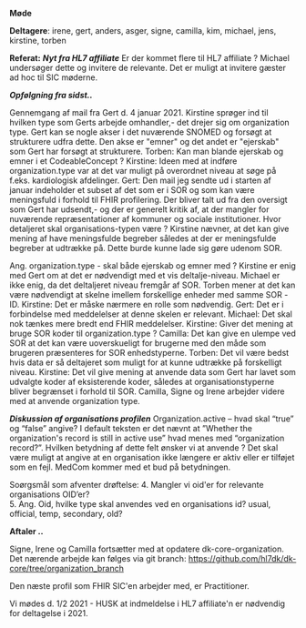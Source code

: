 **Møde**

**Deltagere**: irene,  gert, anders, asger, signe, camilla, kim, michael, jens, kirstine, torben  


**Referat:**
***Nyt fra HL7 affiliate***
Er der kommet flere til HL7 affiliate ? 
Michael undersøger dette og invitere de relevante.
Det er muligt at invitere gæster ad hoc til SIC møderne.

***Opfølgning fra sidst..***

Gennemgang af mail fra Gert d. 4 januar 2021.
Kirstine sprøger ind til hvilken type som Gerts arbejde omhandler,- det drejer sig om organization type.
Gert kan se nogle akser i det nuværende SNOMED og forsøgt at strukturere udfra dette. Den akse er "emner" og det andet er "ejerskab" som Gert har forsøgt at strukturere.
Torben: Kan man blande ejerskab og emner i et CodeableConcept ?
Kirstine: Ideen med at indføre organization.type var at det var muligt på overordnet niveau at søge på f.eks. kardiologisk afdelinger.
Gert: Den mail jeg sendte ud i starten af januar indeholder et subset af det som er i SOR og som kan være meningsfuld i forhold til FHIR profilering. 
Der bliver talt ud fra den oversigt som Gert har udsendt,- og der er generelt kritik af, at der mangler for nuværende repræsentationer af kommuner og sociale institutioner.
Hvor detaljeret skal organisations-typen være ? Kirstine nævner, at det kan give mening af have meningsfulde begreber således at der er meningsfulde begreber at udtrække på.
Dette burde kunne lade sig gøre udenom SOR.

Ang. organization.type - skal både ejerskab og emner med ?
Kirstine er enig med Gert om at det er nødvendigt med et vis deltalje-niveau. Michael er ikke enig, da det deltaljeret niveau fremgår af SOR. Torben mener at det kan være nødvendigt at skelne imellem forskellige enheder med samme SOR -ID.
Kirstine: Det er måske nærmere en rolle som nødvendig. 
Gert: Det er i forbindelse med meddelelser at denne skelen er relevant. 
Michael: Det skal nok tænkes mere bredt end FHIR meddelelser.
Kirstine: Giver det mening at bruge SOR koder til organization.type ? 
Camilla: Det kan give en ulempe ved SOR at det kan være uoverskueligt for brugerne med den måde som brugeren præsenteres for SOR enhedstyperne.
Torben: Det vil være bedst hvis data er så deltajeret som muligt for at kunne udtrække på forskelligt niveau.
Kirstine: Det vil give mening at anvende data som Gert har lavet som udvalgte koder af eksisterende koder, således at organisationstyperne bliver begrænset i forhold til SOR. 
Camilla, Signe og Irene arbejder videre med at anvende organization type.



***Diskussion af organisations profilen***
Organization.active – hvad skal “true” og “false” angive?  I default teksten er det nævnt at ”Whether the organization's record is still in active use” hvad menes med “organization record?”. Hvilken betydning af dette felt ønsker vi at anvende ?
Det skal være muligt at angive at en organisation ikke længere er aktiv eller er tilføjet som en fejl. MedCom kommer med et bud på betydningen.



Soørgsmål som afventer drøftelse:
4. Mangler vi oid'er for relevante organisations OID’er?  
5. Ang. Oid, hvilke type skal anvendes ved en organisations id?  usual, official, temp, secondary, old? 


**Aftaler ..**


Signe, Irene og Camilla fortsætter med at opdatere dk-core-organization.
Det nærende arbejde kan følges via git branch:
https://github.com/hl7dk/dk-core/tree/organization_branch


Den næste profil som FHIR SIC'en arbejder med, er Practitioner.

Vi mødes d. 1/2  2021 - HUSK at indmeldelse i HL7 affiliate'n er nødvendig for deltagelse i 2021.


 

 